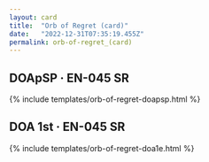 ```yaml
---
layout: card
title:  "Orb of Regret (card)"
date:   "2022-12-31T07:35:19.455Z"
permalink: orb-of-regret_(card)
---
```


## DOApSP &middot; EN-045 SR

{% include templates/orb-of-regret-doapsp.html %}


## DOA 1st &middot; EN-045 SR

{% include templates/orb-of-regret-doa1e.html %}

